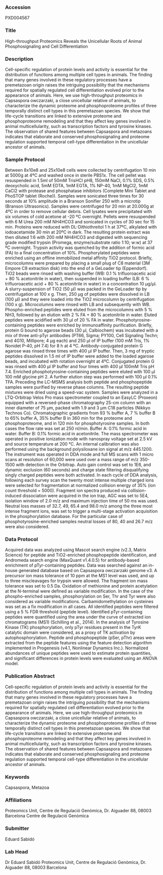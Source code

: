 ### Accession
PXD004567

### Title
High-throughput Proteomics Reveals the Unicellular Roots of Animal Phosphosignaling and Cell Differentiation

### Description
Cell-specific regulation of protein levels and activity is essential for the distribution of functions among multiple cell types in animals. The finding that many genes involved in these regulatory processes have a premetazoan origin raises the intriguing possibility that the mechanisms required for spatially regulated cell differentiation evolved prior to the appearance of animals. Here, we use high-throughput proteomics in Capsaspora owczarzaki, a close unicellular relative of animals, to characterize the dynamic proteome and phosphoproteome profiles of three temporally distinct cell types in this premetazoan species. We show that life-cycle transitions are linked to extensive proteome and phosphoproteome remodeling and that they affect key genes involved in animal multicellularity, such as transcription factors and tyrosine kinases. The observation of shared features between Capsaspora and metazoans indicates that elaborate and conserved phosphosignaling and proteome regulation supported temporal cell-type differentiation in the unicellular ancestor of animals.

### Sample Protocol
Between 8x10e8 and 25x10e8 cells were collected by centrifugation 10 min at 5000g at 4ºC and washed once in sterile PBS1x. The cell pellet was resuspended in 1.5ml of 50mM TrisHCl pH8, 150mM NaCl, 0.1% SDS, 0.5% deoxycholic acid, 5mM EDTA, 1mM EGTA, 1% NP-40, 1mM MgCl2, 1mM CaCl2 with protease and phosphatase inhibitors (Complete Mini Tablet and PhoSTOP tablet (Roche)). Samples were sonicated three times for 30 seconds at 10% amplitude in a Branson Sonifier 250 with a microtip (Branson Ultrasonics). Samples were centrifuged for 20 min at 20.000g at 4ºC in order to remove cellular debris.  Cell lysates were precipitated with six volumes of cold acetone at -20 ºC overnight. Pellets were resuspended with 6 M Urea 200 mM NH4HCO3 and sonicated in cycles of 30 sec for 15 min. Proteins were reduced with DL-Dithiothreitol 1 h at 37ºC, alkylated with iodoacetamide 30 min at 20ºC in dark. The resulting protein extract was then diluted 1:6 with 200 mM NH4HCO3 and digested with sequencing grade modified trypsin (Promega, enzyme/substrate ratio 1:10; w:w) at 37 ºC overnight. Trypsin activity was quenched by the addition of formic acid (FA) to a final concentration of 10%.  Phosphorylated peptides were enriched using an offline immobilized metal affinity TiO2 protocol. Briefly, microcolumns were prepared by placing a small plug of C8 material (3M Empore C8 extraction disk) into the end of a GeLoader tip (Eppendorf). TiO2 beads were rinsed with washing buffer (WB: 0.1 % trifluoroacetic acid + 80 % acetonitrile in water), then suspended in loading buffer (LB: 6 % trifluoroacetic acid + 80 % acetonitrile in water) in a concentration 10 µg/µl. A slurry-suspension of TiO2 (50 µl) was packed in the GeLoader tip by centrifugation at 100 x g. Then, 250 µg of peptides were dissolved in LB (100 µl) and they were loaded into the TiO2 microcolumn by centrifugation (100 x g). Microcolumns were rinsed with LB and subsequently with WB. Phospho-enriched peptides were  eluted from the microcolumns with 5 % NH3, followed by an elution with 2 % FA + 80 % acetonitrile in water. Eluted peptides were acidified with 30 µl of 20 % FA in water.   Phosphotyrosine-containing peptides were enriched by immunoaffinity purification. Briefly, protein G bound to agarose beads (30 µl, Calbiochem) was incubated with a mix of three anti-pTyr antibodies (PT66, Sigma; PY100, Cell Signaling Techn; and 4G10, Millipore; 4 µg each) and 250 µl of IP buffer (100 mM Tris, 1% Nonidet P-40, pH 7.4) for 8 h at 4 ºC. Antibody-conjugated protein G agarose was rinsed three times with 400 µl IP buffer. Then, 3 mg of tryptic peptides dissolved in 1.5 ml of IP buffer were added to the loaded agarose beads, and incubated with rotation overnight at 4ºC. Conjugated protein G was rinsed with 400 µl IP buffer and four times with 400 µl 100mM Tris pH 7.4. Enriched phosphotyrosine-containing peptides were eluted with 100 µl 100 mM glycine pH 2. A further elution step was performed with 100 µl 0.1% TFA.   Preceding the LC-MSMS analysis both peptide and phosphopeptide samples were purified by reverse phase columns. The resulting peptide mixtures were dried using a speed-vac system.  Samples were analyzed in a LTQ-Orbitrap Velos Pro mass spectrometer coupled to an EasyLC (Proxeon) equipped with a reversed-phase chromatography 25-cm column with an inner diameter of 75 μm, packed with 1.9 and 3 µm C18 particles (Nikkyo Technos Co). Chromatographic gradients from 93 % buffer A, 7 % buffer B to 65% buffer A, 35% buffer B in 360 min for the proteome and phosphoproteome, and in 120 min for phosphotyrosine samples. In both cases the flow rate was set at 250 nl/min. Buffer A: 0.1% formic acid in water. Buffer B: 0.1% formic acid in acetonitrile.  The mass spectrometer was operated in positive ionization mode with nanospray voltage set at 2.5 kV and source temperature at 200 °C. An internal calibration was also performed using the background polysiloxane ion signal at m/z 445.1200. The instrument was operated in DDA mode and full MS scans with 1 micro scans at resolution of 60,000 were used over a mass range of m/z 350-1500 with detection in the Orbitrap. Auto gain control was set to 1E6, and dynamic exclusion (60 seconds) and charge state filtering disqualifying singly charged peptides were both activated. In each cycle of DDA analysis, following each survey scan the twenty most intense multiple charged ions were selected for fragmentation at normalized collision energy of 35% (ion count threshold = 5000). Fragment ion spectra produced via collision-induced dissociation were acquired in the ion trap, AGC was set to 5E4, isolation window of 2.0 m/z and maximum injection time of 50 ms was used. Neutral loss masses of 32.7, 49, 65.4 and 98.0 m/z among the three most intense fragment ions, was set to trigger a multi-stage activation acquisition in the phosphorylation database. For the particular case of phosphotyrosine-enriched samples neutral losses of 80, 40 and 26.7 m/z were also considered.

### Data Protocol
Acquired data was analyzed using Mascot search engine (v2.3, Matrix Science) for peptide and TiO2-enriched phosphopeptide identification, and Andromeda search engine (MaxQuant v1.4.0.5) for antibody-based enrichment of pTyr-containing peptides. Data was searched against an in-house generated database based on Capsaspora owczarzaki genome v3. A precursor ion mass tolerance of 10 ppm at the MS1 level was used, and up to three miscleavages for trypsin were allowed. The fragment ion mass tolerance was set to 0.5 Da. Oxidation of methionine and protein acetylation at the N-terminal were defined as variable modification. In the case of the phospho-enriched samples, phosphorylation on Ser, Thr and Tyr were also considered as variable modifications. Carbamidomethylation on cysteines was set as a fix modification in all cases. All identified peptides were filtered using a 5 % FDR threshold (peptide level). Identified pTyr-containing peptides were quantified using the area under the curve of extracted ion chromatograms (MS1) (Schilling et al., 2014). In the analysis of Tyrosine Kinase (TK) phosphorylation, only pTyr residues present in the TyrK catalytic domain were considered, as a proxy of TK activation by autophosphorylation.  Peptide and phosphopeptide (pSer, pThr) areas were extracted from the peptide features using the feature detection algorithm implemented in Progenesis (v4.1, Nonlinear Dynamics Inc.). Normalized abundances of unique peptides were used to estimate protein quantities, and significant differences in protein levels were evaluated using an ANOVA model.

### Publication Abstract
Cell-specific regulation of protein levels and activity is essential for the distribution of functions among multiple cell types in animals. The finding that many genes involved in these regulatory processes have a premetazoan origin raises the intriguing possibility that the mechanisms required for spatially regulated cell differentiation evolved prior to the appearance of animals. Here, we use high-throughput proteomics in Capsaspora owczarzaki, a close unicellular relative of animals, to characterize the dynamic proteome and phosphoproteome profiles of three temporally distinct cell types in this premetazoan species. We&#xa0;show that life-cycle transitions are linked to extensive proteome and phosphoproteome remodeling and that they affect key genes involved in animal multicellularity, such as transcription factors and tyrosine kinases. The observation of shared features between Capsaspora and metazoans indicates that elaborate and conserved phosphosignaling and proteome regulation supported temporal cell-type differentiation in the unicellular ancestor of animals.

### Keywords
Capsaspora, Metazoa

### Affiliations
Proteomics Unit, Centre de Regulació Genòmica, Dr. Aiguader 88, 08003 Barcelona
Centre de Regulació Genòmica

### Submitter
Eduard Sabidó

### Lab Head
Dr Eduard Sabidó
Proteomics Unit, Centre de Regulació Genòmica, Dr. Aiguader 88, 08003 Barcelona



